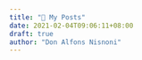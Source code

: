 ```yaml
---
title: "📝 My Posts"
date: 2021-02-04T09:06:11+08:00
draft: true
author: "Don Alfons Nisnoni"
---
```

